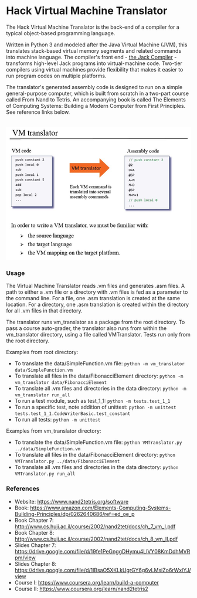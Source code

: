 # Hack Virtual Machine Translator  

The Hack Virtual Machine Translator is the back-end of a compiler for a typical object-based programming language. 

Written in Python 3 and modeled after the Java Virtual Machine (JVM), this translates stack-based virtual memory segments and related commands into machine language. The compiler's front end - [the Jack Compiler](https://github.com/ptdriscoll/jack-compiler) - transforms high-level Jack programs into virtual-machine code. Two-tier compilers using virtual machines provide flexibility that makes it easier to run program codes on multiple platforms.

The translator's generated assembly code is designed to run on a simple general-purpose computer, which is built from scratch in a two-part course called From Nand to Tetris. An accompanying book is called The Elements of Computing Systems: Building a Modern Computer from First Principles. See reference links below. 

<br>

<img src="img/vm-translator.png" width="675">

### Usage

The Virtual Machine Translator reads .vm files and generates .asm files. A path to either a .vm file or a directory with .vm files is fed as a parameter to the command line. For a file, one .asm translation is created at the same location. For a directory, one .asm translation is created within the directory for all .vm files in that directory.

The translator runs vm_translator as a package from the root directory. To pass a course auto-grader, the translator also runs from within the vm_translator directory, using a file called VMTranslator. Tests run only from the root directory. 

Examples from root directory:
- To translate the data/SimpleFunction.vm file: `python -m vm_translator data/SimpleFunction.vm`
- To translate all files in the data/FibonacciElement directory: `python -m vm_translator data/FibonacciElement`
- To translate all .vm files and directories in the data directory: `python -m vm_translator run_all`
- To run a test module, such as test_1_1: `python -m tests.test_1_1`
- To run a specific test, note addition of unittest: `python -m unittest tests.test_1_1.CodeWriterBasic.test_constant`
- To run all tests: `python -m unittest`

Examples from vm_translator directory:
- To translate the data/SimpleFunction.vm file: `python VMTranslator.py ../data/SimpleFunction.vm`
- To translate all files in the data/FibonacciElement directory: `python VMTranslator.py ../data/FibonacciElement`
- To translate all .vm files and directories in the data directory: `python VMTranslator.py run_all`  

### References

- Website: https://www.nand2tetris.org/software
- Book: https://www.amazon.com/Elements-Computing-Systems-Building-Principles/dp/0262640686/ref=ed_oe_p
- Book Chapter 7: http://www.cs.huji.ac.il/course/2002/nand2tet/docs/ch_7_vm_I.pdf
- Book Chapter 8: http://www.cs.huji.ac.il/course/2002/nand2tet/docs/ch_8_vm_II.pdf 
- Slides Chapter 7: https://drive.google.com/file/d/19fe1PeGnggDHymu4LlVY08KmDdhMVRpm/view
- Slides Chapter 8: https://drive.google.com/file/d/1lBsaO5XKLkUgrGY6g6vLMsiZo6rWxlYJ/view  
- Course I: https://www.coursera.org/learn/build-a-computer
- Course II: https://www.coursera.org/learn/nand2tetris2